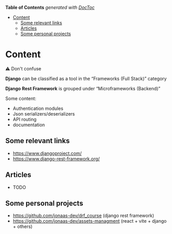 <!-- START doctoc generated TOC please keep comment here to allow auto update -->
<!-- DON'T EDIT THIS SECTION, INSTEAD RE-RUN doctoc TO UPDATE -->
**Table of Contents**  *generated with [DocToc](https://github.com/thlorenz/doctoc)*

- [Content](#content)
  - [Some relevant links](#some-relevant-links)
  - [Articles](#articles)
  - [Some personal projects](#some-personal-projects)

<!-- END doctoc generated TOC please keep comment here to allow auto update -->

# Content

:warning: Don't confuse

**Django** can be classified as a tool in the “Frameworks (Full Stack)” category

**Django Rest Framework** is grouped under “Microframeworks (Backend)”

Some content:

- Authentication modules
- Json serializers/deserializers
- API routing
- documentation

## Some relevant links

- <https://www.djangoproject.com/>
- <https://www.django-rest-framework.org/>

## Articles

- TODO

## Some personal projects

- <https://github.com/jonaas-dev/drf_course> (django rest framework)
- <https://github.com/jonaas-dev/assets-managment> (react + vite + django + others)
